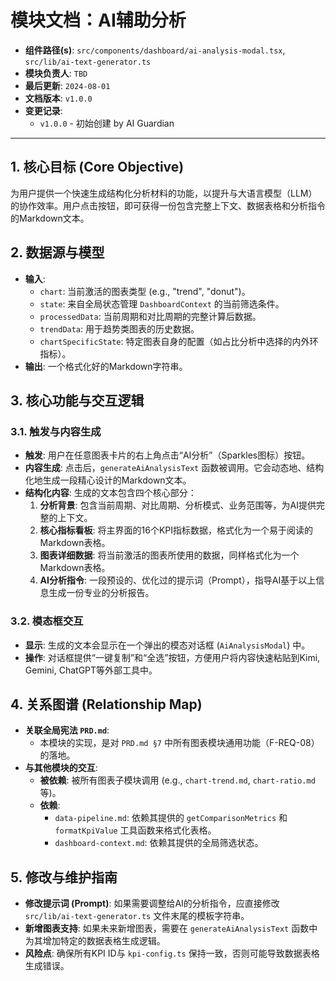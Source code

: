 
# 模块文档：AI辅助分析

- **组件路径(s)**: `src/components/dashboard/ai-analysis-modal.tsx`, `src/lib/ai-text-generator.ts`
- **模块负责人**: `TBD`
- **最后更新**: `2024-08-01`
- **文档版本**: `v1.0.0`
- **变更记录**:
  - `v1.0.0` - 初始创建 by AI Guardian

---

## 1. 核心目标 (Core Objective)
为用户提供一个快速生成结构化分析材料的功能，以提升与大语言模型（LLM）的协作效率。用户点击按钮，即可获得一份包含完整上下文、数据表格和分析指令的Markdown文本。

## 2. 数据源与模型
- **输入**:
  - `chart`: 当前激活的图表类型 (e.g., "trend", "donut")。
  - `state`: 来自全局状态管理 `DashboardContext` 的当前筛选条件。
  - `processedData`: 当前周期和对比周期的完整计算后数据。
  - `trendData`: 用于趋势类图表的历史数据。
  - `chartSpecificState`: 特定图表自身的配置（如占比分析中选择的内外环指标）。
- **输出**: 一个格式化好的Markdown字符串。

## 3. 核心功能与交互逻辑
### 3.1. 触发与内容生成
- **触发**: 用户在任意图表卡片的右上角点击“AI分析”（Sparkles图标）按钮。
- **内容生成**: 点击后，`generateAiAnalysisText` 函数被调用。它会动态地、结构化地生成一段精心设计的Markdown文本。
- **结构化内容**: 生成的文本包含四个核心部分：
    1.  **分析背景**: 包含当前周期、对比周期、分析模式、业务范围等，为AI提供完整的上下文。
    2.  **核心指标看板**: 将主界面的16个KPI指标数据，格式化为一个易于阅读的Markdown表格。
    3.  **图表详细数据**: 将当前激活的图表所使用的数据，同样格式化为一个Markdown表格。
    4.  **AI分析指令**: 一段预设的、优化过的提示词（Prompt），指导AI基于以上信息生成一份专业的分析报告。

### 3.2. 模态框交互
- **显示**: 生成的文本会显示在一个弹出的模态对话框 (`AiAnalysisModal`) 中。
- **操作**: 对话框提供“一键复制”和“全选”按钮，方便用户将内容快速粘贴到Kimi, Gemini, ChatGPT等外部工具中。

## 4. 关系图谱 (Relationship Map)
- **关联全局宪法 `PRD.md`**:
  - 本模块的实现，是对 `PRD.md §7` 中所有图表模块通用功能（F-REQ-08）的落地。
- **与其他模块的交互**:
  - **被依赖**: 被所有图表子模块调用 (e.g., `chart-trend.md`, `chart-ratio.md` 等)。
  - **依赖**: 
    - `data-pipeline.md`: 依赖其提供的 `getComparisonMetrics` 和 `formatKpiValue` 工具函数来格式化表格。
    - `dashboard-context.md`: 依赖其提供的全局筛选状态。

## 5. 修改与维护指南
- **修改提示词 (Prompt)**: 如果需要调整给AI的分析指令，应直接修改 `src/lib/ai-text-generator.ts` 文件末尾的模板字符串。
- **新增图表支持**: 如果未来新增图表，需要在 `generateAiAnalysisText` 函数中为其增加特定的数据表格生成逻辑。
- **风险点**: 确保所有KPI ID与 `kpi-config.ts` 保持一致，否则可能导致数据表格生成错误。

